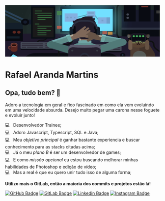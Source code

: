 <img width="auto" src="https://github.com/Skema1114/Skema1114/blob/master/bannerAjustado.png">

# Rafael Aranda Martins

## Opa, tudo bem? 👋
Adoro a tecnologia em geral e fico fascinado em como ela vem evoluindo em uma velocidade absurda.
Desejo muito pegar uma carona nesse foguete e evoluir junto!

:computer: &nbsp; Desenvolvedor Trainee;
<br/> :computer: &nbsp; Adoro Javascript, Typescript, SQL e Java;
<br/> :computer: &nbsp; Meu *objetivo principal* é ganhar bastante experiencia e buscar conhecimento para as stacks citadas acima;
<br/> :computer: &nbsp; Já o meu *plano B* é ser um desenvolvedor de games;
<br/> :computer: &nbsp; E como *missão opcional* eu estou buscando melhorar minhas habilidades de Photoshop e edição de vídeo;
<br/> :computer: &nbsp; Mas a real é que eu quero unir tudo isso de alguma forma;

<b>Utilizo mais o GitLab, então a maioria dos commits e projetos estão lá!</b>

[![GitHub Badge](https://img.shields.io/badge/-Skema1114-blueviolet?style=flat-square&logo=GitHub&logoColor=white&link=https://github.com/Skema1114)](https://github.com/Skema1114)   [![GitLab Badge](https://img.shields.io/badge/-Skema1114-blueviolet?style=flat-square&logo=gitlab&logoColor=white&link=https://gitlab.com/Skema1114/)](https://gitlab.com/Skema1114/)   [![Linkedin Badge](https://img.shields.io/badge/-Rafael%20Aranda%20Martins-blueviolet?style=flat-square&logo=Linkedin&logoColor=white&link=https://www.linkedin.com/in/rafaelarandamartins/)](https://www.linkedin.com/in/rafaelarandamartins/)   [![Instagram Badge](https://img.shields.io/badge/-Holdiny-blueviolet?style=flat-square&logo=Instagram&logoColor=white&link=https://www.instagram.com/holdiny/)](https://www.instagram.com/holdiny/)
